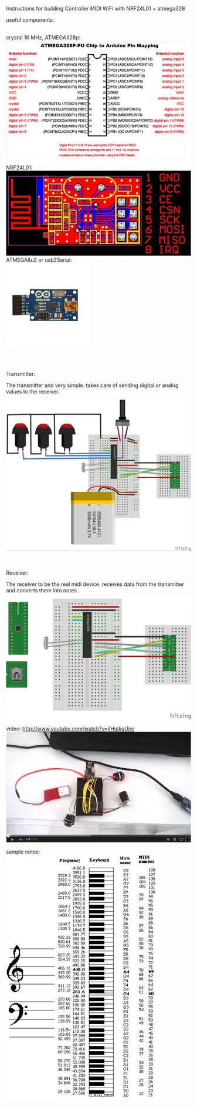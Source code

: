 Instructions for building Controller MIDI WiFi with NRF24L01 + atmega328

useful components:
<br><br>

crystal 16 MHz, 
ATMEGA328p:
<br>
![alt tag](https://github.com/kashimAstro/MIDIWiFi/blob/master/atmega328p.png)
NRF24L01:
<br>
![alt tag](https://github.com/kashimAstro/MIDIWiFi/blob/master/NRF24L01.jpg)
ATMEGA8u2 or usb2Serial:
<br>
![alt tag](https://github.com/kashimAstro/MIDIWiFi/blob/master/usb2serial.jpg)

<br><br><br>
Transmitter:

The transmitter and very simple. 
takes care of sending digital or analog values to the receiver.

![alt tag](https://github.com/kashimAstro/MIDIWiFi/blob/master/Transmitter_bb.jpg)
<br><br><br>

Receiver:

The receiver to be the real midi device.
receives data from the transmitter and converts them into notes.

![alt tag](https://github.com/kashimAstro/MIDIWiFi/blob/master/Receiver_bb.jpg)


video: <a href="http://www.youtube.com/watch?v=jIHgikgUjrc">http://www.youtube.com/watch?v=jIHgikgUjrc</a>
<br>
![alt tag](https://github.com/kashimAstro/MIDIWiFi/blob/master/video.png)

sample notes:
<br>
![alt tag](https://github.com/kashimAstro/MIDIWiFi/blob/master/notes.gif)

